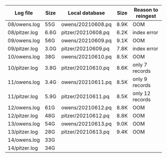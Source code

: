 | Log file | Size | Local database | Size | Reason to reingest |
| -------- | ---- | -------------- | ---- | ------------------ |
| 08/owens.log  | 55G 	| owens/20210608.pq  | 8.9K | OOM | 
| 08/pitzer.log | 6.6G  | pitzer/20210608.pq | 6.2K | index error |
| 09/owens.log  | 56G   | owens/20210609.pq  | 9.1K | OOM |
| 09/pitzer.log | 3.0G  | pitzer/20210609.pq | 7.8K | index error |
| 10/owens.log  | 38G   | owens/20210610.pq  | 8.5K | OOM |
| 10/pitzer.log | 3.8G  | pitzer/20210610.pq | 8.6K | only 7 records |
| 11/owens.log  | 3.4G  | owens/20210611.pq  | 8.5K | only 9 records |
| 11/pitzer.log | 5.9G  | pitzer/20210611.pq | 8.5K | only 12 records |
| 12/owens.log  | 61G   | owens/20210612.pq  | 8.8K | OOM |
| 12/pitzer.log | 48G   | pitzer/20210612.pq | 8.8K | OOM |
| 13/owens.log  | 54G   | owens/20210613.pq  | 9.0K | OOM |
| 13/pitzer.log | 28G   | pitzer/20210613.pq | 9.4K | OOM |
| 14/owens.log  | 33G 
| 14/pitzer.log | 34G 
